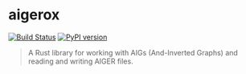 # aigerox

[![Build Status](https://github.com/Lipen/aigerox/actions/workflows/ci.yml/badge.svg)](https://github.com/Lipen/aigerox/actions/workflows/ci.yml)
[![PyPI version](https://badge.fury.io/py/aigerox.svg)](https://badge.fury.io/py/aigerox)

> A Rust library for working with AIGs (And-Inverted Graphs) and reading and writing AIGER files.
